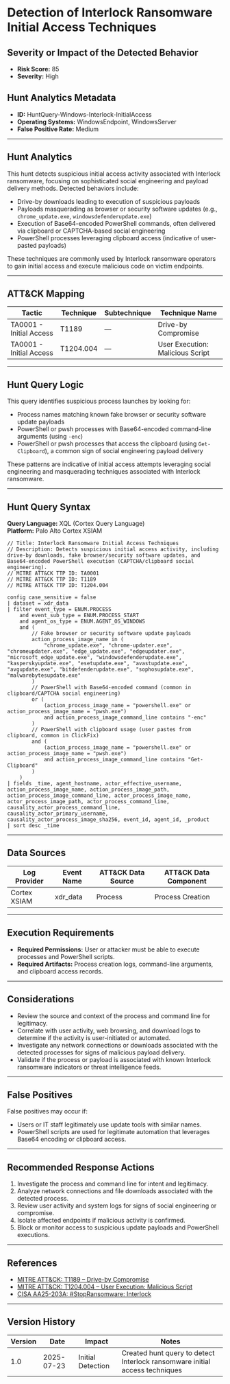 # Detection of Interlock Ransomware Initial Access Techniques

## Severity or Impact of the Detected Behavior
- **Risk Score:** 85
- **Severity:** High

## Hunt Analytics Metadata

- **ID:** HuntQuery-Windows-Interlock-InitialAccess
- **Operating Systems:** WindowsEndpoint, WindowsServer
- **False Positive Rate:** Medium

---

## Hunt Analytics

This hunt detects suspicious initial access activity associated with Interlock ransomware, focusing on sophisticated social engineering and payload delivery methods. Detected behaviors include:

- Drive-by downloads leading to execution of suspicious payloads
- Payloads masquerading as browser or security software updates (e.g., `chrome_update.exe`, `windowsdefenderupdate.exe`)
- Execution of Base64-encoded PowerShell commands, often delivered via clipboard or CAPTCHA-based social engineering
- PowerShell processes leveraging clipboard access (indicative of user-pasted payloads)

These techniques are commonly used by Interlock ransomware operators to gain initial access and execute malicious code on victim endpoints.

---

## ATT&CK Mapping

| Tactic                     | Technique   | Subtechnique | Technique Name                        |
|---------------------------|-------------|--------------|---------------------------------------|
| TA0001 - Initial Access   | T1189       | —            | Drive-by Compromise                   |
| TA0001 - Initial Access   | T1204.004   | —            | User Execution: Malicious Script      |

---

## Hunt Query Logic

This query identifies suspicious process launches by looking for:

- Process names matching known fake browser or security software update payloads
- PowerShell or pwsh processes with Base64-encoded command-line arguments (using `-enc`)
- PowerShell or pwsh processes that access the clipboard (using `Get-Clipboard`), a common sign of social engineering payload delivery

These patterns are indicative of initial access attempts leveraging social engineering and masquerading techniques associated with Interlock ransomware.

---

## Hunt Query Syntax

**Query Language:** XQL (Cortex Query Language)  
**Platform:** Palo Alto Cortex XSIAM

```xql
// Title: Interlock Ransomware Initial Access Techniques
// Description: Detects suspicious initial access activity, including drive-by downloads, fake browser/security software updates, and Base64-encoded PowerShell execution (CAPTCHA/clipboard social engineering).
// MITRE ATT&CK TTP ID: TA0001
// MITRE ATT&CK TTP ID: T1189
// MITRE ATT&CK TTP ID: T1204.004

config case_sensitive = false
| dataset = xdr_data
| filter event_type = ENUM.PROCESS
    and event_sub_type = ENUM.PROCESS_START
    and agent_os_type = ENUM.AGENT_OS_WINDOWS
    and (
        // Fake browser or security software update payloads
        action_process_image_name in (
            "chrome_update.exe", "chrome-updater.exe", "chromeupdater.exe", "edge_update.exe", "edgeupdater.exe", "microsoft_edge_update.exe", "windowsdefenderupdate.exe", "kasperskyupdate.exe", "esetupdate.exe", "avastupdate.exe", "avgupdate.exe", "bitdefenderupdate.exe", "sophosupdate.exe", "malwarebytesupdate.exe"
        )
        // PowerShell with Base64-encoded command (common in clipboard/CAPTCHA social engineering)
        or (
            (action_process_image_name = "powershell.exe" or action_process_image_name = "pwsh.exe")
            and action_process_image_command_line contains "-enc"
        )
        // PowerShell with clipboard usage (user pastes from clipboard, common in ClickFix)
        and (
            (action_process_image_name = "powershell.exe" or action_process_image_name = "pwsh.exe")
            and action_process_image_command_line contains "Get-Clipboard"
        )
    )
| fields _time, agent_hostname, actor_effective_username, action_process_image_name, action_process_image_path, action_process_image_command_line, actor_process_image_name, actor_process_image_path, actor_process_command_line, causality_actor_process_command_line, causality_actor_primary_username, causality_actor_process_image_sha256, event_id, agent_id, _product
| sort desc _time
```

---

## Data Sources

| Log Provider   | Event Name | ATT&CK Data Source | ATT&CK Data Component |
|----------------|------------|--------------------|-----------------------|
| Cortex XSIAM   | xdr_data   | Process            | Process Creation      |

---

## Execution Requirements

- **Required Permissions:** User or attacker must be able to execute processes and PowerShell scripts.
- **Required Artifacts:** Process creation logs, command-line arguments, and clipboard access records.

---

## Considerations

- Review the source and context of the process and command line for legitimacy.
- Correlate with user activity, web browsing, and download logs to determine if the activity is user-initiated or automated.
- Investigate any network connections or downloads associated with the detected processes for signs of malicious payload delivery.
- Validate if the process or payload is associated with known Interlock ransomware indicators or threat intelligence feeds.

---

## False Positives

False positives may occur if:

- Users or IT staff legitimately use update tools with similar names.
- PowerShell scripts are used for legitimate automation that leverages Base64 encoding or clipboard access.

---

## Recommended Response Actions

1. Investigate the process and command line for intent and legitimacy.
2. Analyze network connections and file downloads associated with the detected process.
3. Review user activity and system logs for signs of social engineering or compromise.
4. Isolate affected endpoints if malicious activity is confirmed.
5. Block or monitor access to suspicious update payloads and PowerShell executions.

---

## References

- [MITRE ATT&CK: T1189 – Drive-by Compromise](https://attack.mitre.org/techniques/T1189/)
- [MITRE ATT&CK: T1204.004 – User Execution: Malicious Script](https://attack.mitre.org/techniques/T1204/004/)
- [CISA AA25-203A: #StopRansomware: Interlock](https://www.cisa.gov/news-events/cybersecurity-advisories/aa25-203a)

---

## Version History

| Version | Date       | Impact            | Notes                                                                                      |
|---------|------------|-------------------|--------------------------------------------------------------------------------------------|
| 1.0     | 2025-07-23 | Initial Detection | Created hunt query to detect Interlock ransomware initial access techniques                 |
